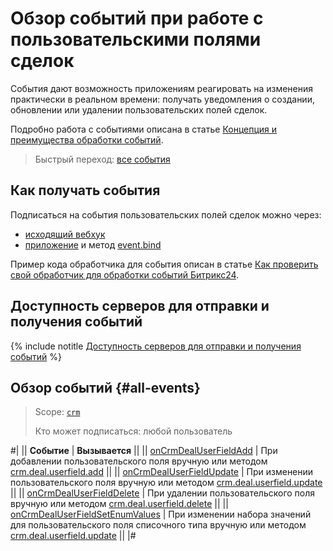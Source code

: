 # Обзор событий при работе с пользовательскими полями сделок

События дают возможность приложениям реагировать на изменения практически в реальном времени: получать уведомления о создании, обновлении или удалении пользовательских полей сделок.

Подробно работа с событиями описана в статье [Концепция и преимущества обработки событий](../../../../events/index.md).

> Быстрый переход: [все события](#all-events)

## Как получать события

Подписаться на события пользовательских полей сделок можно через:

- [исходящий вебхук](../../../../../local-integrations/local-webhooks.md)
- [приложение](../../../../../settings/app-installation/index.md) и метод [event.bind](../../../../events/event-bind.md)

Пример кода обработчика для события описан в статье [Как проверить свой обработчик для обработки событий Битрикс24](../../../../events/test-handler.md).

## Доступность серверов для отправки и получения событий

{% include notitle [Доступность серверов для отправки и получения событий](../../../../../_includes/events-index.md) %}

## Обзор событий {#all-events}

> Scope: [`crm`](../../../../scopes/permissions.md)
>
> Кто может подписаться: любой пользователь

#|
|| **Событие** | **Вызывается** ||
|| [onCrmDealUserFieldAdd](./on-crm-deal-user-field-add.md) | При добавлении пользовательского поля вручную или методом [crm.deal.userfield.add](../crm-deal-userfield-add.md) ||
|| [onCrmDealUserFieldUpdate](./on-crm-deal-user-field-update.md) | При изменении пользовательского поля вручную или методом [crm.deal.userfield.update](../crm-deal-userfield-update.md) ||
|| [onCrmDealUserFieldDelete](./on-crm-deal-user-field-delete.md) | При удалении пользовательского поля вручную или методом [crm.deal.userfield.delete](../crm-deal-userfield-delete.md) ||
|| [onCrmDealUserFieldSetEnumValues](./on-crm-deal-user-field-set-enum-values.md) | При изменении набора значений для пользовательского поля списочного типа вручную или методом [crm.deal.userfield.update](../crm-deal-userfield-update.md) ||
|#
